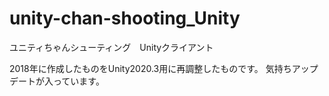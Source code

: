 # unity-chan-shooting_Unity
ユニティちゃんシューティング　Unityクライアント

2018年に作成したものをUnity2020.3用に再調整したものです。
気持ちアップデートが入っています。
